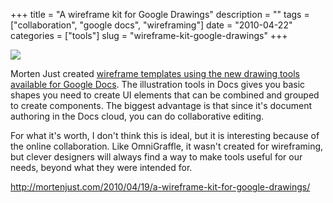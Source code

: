 +++
title = "A wireframe kit for Google Drawings"
description = ""
tags = ["collaboration", "google docs", "wireframing"]
date = "2010-04-22"
categories = ["tools"]
slug = "wireframe-kit-google-drawings"
+++


<div class="tool-screenshot mb1"><a href="http://mortenjust.com/2010/04/19/a-wireframe-kit-for-google-drawings/"><img id="bluga-thumbnail-2749" class="bluga-thumbnail custom" src="/media/bluga/
wt52303e1983dc0_custom.jpg"/></a></div><p>Morten Just created <a href="http://mortenjust.com/2010/04/19/a-wireframe-kit-for-google-drawings/">wireframe templates using the new drawing tools available for Google Docs</a>. The illustration tools in Docs gives you basic shapes you need to create UI elements that can be combined and grouped to create components. The biggest advantage is that since it's document authoring in the Docs cloud, you can do collaborative editing.</p>

<p>For what it's worth, I don't think this is ideal, but it is interesting because of the online collaboration. Like OmniGraffle, it wasn't created for wireframing, but clever designers will always find a way to make tools useful for our needs, beyond what they were intended for.</p>

  
<p><a href="http://mortenjust.com/2010/04/19/a-wireframe-kit-for-google-drawings/">http://mortenjust.com/2010/04/19/a-wireframe-kit-for-google-drawings/</a></p>
      
